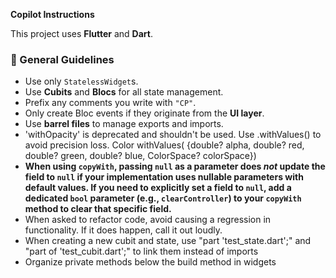 **Copilot Instructions**

This project uses **Flutter** and **Dart**.

### 🧱 General Guidelines
- Use only `StatelessWidget`s.  
- Use **Cubits** and **Blocs** for all state management.  
- Prefix any comments you write with `"CP"`.  
- Only create Bloc events if they originate from the **UI layer**.  
- Use **barrel files** to manage exports and imports.
- 'withOpacity' is deprecated and shouldn't be used. Use .withValues() to avoid precision loss. Color withValues(
      {double? alpha,
      double? red,
      double? green,
      double? blue,
      ColorSpace? colorSpace})
-  **When using `copyWith`, passing `null` as a parameter does _not_ update the field to `null` if your implementation uses nullable parameters with default values. If you need to explicitly set a field to `null`, add a dedicated `bool` parameter (e.g., `clearController`) to your `copyWith` method to clear that specific field.**
- When asked to refactor code, avoid causing a regression in functionality. If it does happen, call it out loudly.
- When creating a new cubit and state, use "part 'test_state.dart';" and "part of 'test_cubit.dart';" to link them instead of imports
- Organize private methods below the build method in widgets

